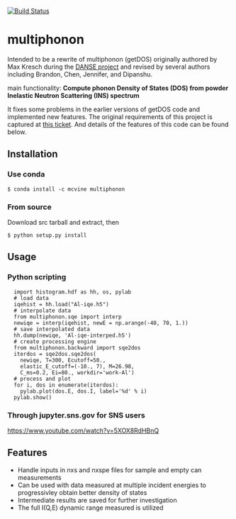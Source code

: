 [![Build Status](https://travis-ci.org/sns-chops/multiphonon.svg?branch=master)](https://travis-ci.org/sns-chops/multiphonon) 
# multiphonon
Intended to be a rewrite of multiphonon (getDOS) originally authored by Max Kresch during the
[DANSE project](http://danse.us/) and
revised by several authors including Brandon, Chen, Jennifer, and Dipanshu.

main functionality: **Compute phonon Density of States (DOS) from powder Inelastic Neutron Scattering (INS) spectrum**

It fixes some problems in the earlier versions of getDOS code and implemented new features.
The original requirements of this project is captured at [this ticket](https://github.com/sns-chops/multiphonon/issues/32).
And details of the features of this code can be found below.

## Installation
### Use conda
```$ conda install -c mcvine multiphonon```

### From source
Download src tarball and extract, then

```$ python setup.py install```

## Usage

### Python scripting

      import histogram.hdf as hh, os, pylab
      # load data
      iqehist = hh.load("Al-iqe.h5") 
      # interpolate data
      from multiphonon.sqe import interp
      newiqe = interp(iqehist, newE = np.arange(-40, 70, 1.))
      # save interpolated data
      hh.dump(newiqe, 'Al-iqe-interped.h5')
      # create processing engine
      from multiphonon.backward import sqe2dos
      iterdos = sqe2dos.sqe2dos(
        newiqe, T=300, Ecutoff=50., 
        elastic_E_cutoff=(-10., 7), M=26.98,
        C_ms=0.2, Ei=80., workdir='work-Al')
      # process and plot
      for i, dos in enumerate(iterdos):
        pylab.plot(dos.E, dos.I, label='%d' % i)
      pylab.show()

### Through jupyter.sns.gov for SNS users
https://www.youtube.com/watch?v=5XOX8RdHBnQ

## Features

* Handle inputs in nxs and nxspe files for sample and empty can measurements
* Can be used with data measured at multiple incident energies to progressivley obtain better density of states
* Intermediate results are saved for further investigation
* The full I(Q,E) dynamic range measured is utilized
